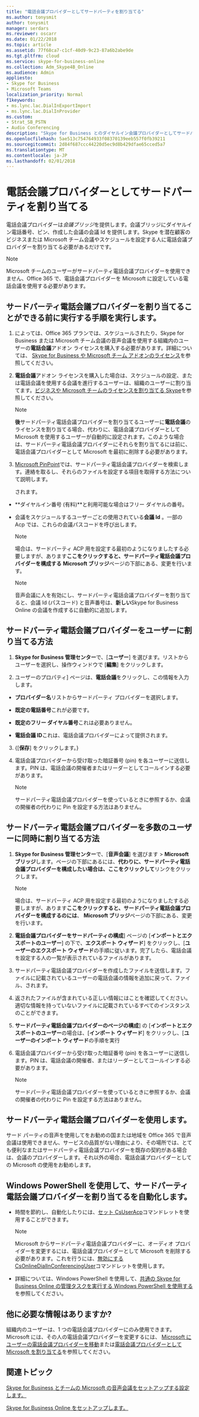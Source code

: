 ```yaml
---
title: "電話会議プロバイダーとしてサードパーティを割り当てる"
ms.author: tonysmit
author: tonysmit
manager: serdars
ms.reviewer: oscarr
ms.date: 01/22/2018
ms.topic: article
ms.assetid: 77f68ca7-c1cf-40d9-9c23-87a6b2abe9de
ms.tgt.pltfrm: cloud
ms.service: skype-for-business-online
ms.collection: Adm_Skype4B_Online
ms.audience: Admin
appliesto:
- Skype for Business
- Microsoft Teams
localization_priority: Normal
f1keywords:
- ms.lync.lac.DialInExportImport
- ms.lync.lac.DialInProvider
ms.custom:
- Strat_SB_PSTN
- Audio Conferencing
description: "Skype for Business とのダイヤルイン会議プロバイダーとしてサードパーティを設定する方法について説明します。 "
ms.openlocfilehash: 5ae513c754764933f08370139eeb557f0fb39211
ms.sourcegitcommit: 2d84f687ccc44220d5ec9d8b429dfae65cced5a7
ms.translationtype: MT
ms.contentlocale: ja-JP
ms.lasthandoff: 02/01/2018
---
```

# <a name="assign-a-third-party-as-the-audio-conferencing-provider"></a>電話会議プロバイダーとしてサードパーティを割り当てる

電話会議プロバイダーは*会議ブリッジ*を提供します。会議ブリッジにダイヤルイン電話番号、ピン、作成した会議の会議 Id を提供します。Skype を潜在顧客のビジネスまたは Microsoft チーム会議やスケジュールを設定する人に電話会議プロバイダーを割り当てる必要があるだけです。
  
> [!NOTE]
> Microsoft チームのユーザーがサードパーティ電話会議プロバイダーを使用できません、Office 365 で、電話会議プロバイダーを Microsoft に設定している電話会議を使用する必要があります。 
  
## <a name="steps-to-do-before-you-can-assign-a-third-party-audio-conferencing-provider"></a>サードパーティ電話会議プロバイダーを割り当てることができる前に実行する手順を実行します。

1. によっては、Office 365 プランでは、スケジュールされたり、Skype for Business または Microsoft チーム会議の音声会議を使用する組織内のユーザーの**電話会議**アドオン ライセンスを購入する必要があります。詳細については、 [Skype for Business や Microsoft チーム アドオンのライセンス](../skype-for-business-and-microsoft-teams-add-on-licensing/skype-for-business-and-microsoft-teams-add-on-licensing.md)を参照してください。
    
2. **電話会議**アドオン ライセンスを購入した場合は、スケジュールの設定、または電話会議を使用する会議を進行するユーザーは、組織のユーザーに割り当てます。[ビジネスや Microsoft チームのライセンスを割り当てる Skype](../skype-for-business-and-microsoft-teams-add-on-licensing/assign-skype-for-business-and-microsoft-teams-licenses.md)を参照してください。
    
    > [!NOTE]
    > **後**サードパーティ電話会議プロバイダーを割り当てるユーザーに**電話会議**のライセンスを割り当てる場合、代わりに、電話会議プロバイダーとして Microsoft を使用するユーザーが自動的に設定されます。このような場合は、サードパーティ電話会議プロバイダーにそれらを割り当てるには前に、電話会議プロバイダーとして Microsoft を最初に削除する必要があります。
  
3. [Microsoft PinPoint](https://go.microsoft.com/fwlink/?LinkId=797530)では、サードパーティ電話会議プロバイダーを検索します。連絡を取るし、それらのファイルを設定する項目を取得する方法について説明します。
    
    されます。
    
  - **ダイヤルイン番号 (有料)**と利用可能な場合はフリー ダイヤルの番号。
    
  - 会議をスケジュールするユーザーごとの使用されている**会議 Id** 。一部の Acp では、これらの会議パスコードを呼び出します。
    
    > [!NOTE]
    > 場合は、サードパーティ ACP 用を設定する最初のようになりましたする必要しますが、あります**ここをクリックすると、サードパーティ電話会議プロバイダーを構成する** **Microsoft ブリッジ**ページの下部にある、変更を行います。 
  
    > [!NOTE]
    > 音声会議に人を有効にし、サードパーティ電話会議プロバイダーを割り当てると、会議 Id (パスコード) と音声番号は、**新しい**Skype for Business Online の会議を作成するに自動的に追加します。
  
## <a name="how-to-assign-a-third-party-audio-conferencing-provider-to-a-user"></a>サードパーティ電話会議プロバイダーをユーザーに割り当てる方法

1. **Skype for Business 管理センター**で、[**ユーザー**] を選びます。リストからユーザーを選択し、操作ウィンドウで [**編集**] をクリックします。
    
2. ユーザーのプロパティ] ページは、**電話会議**をクリックし、この情報を入力します。
    
  - **プロバイダー名**リストからサードパーティ プロバイダーを選択します。
    
  - **既定の電話番号**これが必要です。
    
  - **既定のフリー ダイヤル番号**これは必要ありません。
    
  - **電話会議 ID**これは、電話会議プロバイダーによって提供されます。
    
3. {[**保存**] をクリックします。}
    
4. 電話会議プロバイダーから受け取った暗証番号 (pin) を各ユーザーに送信します。PIN は、電話会議の開催者またはリーダーとしてコールインする必要があります。
    
    > [!NOTE]
    > サードパーティ電話会議プロバイダーを使っているときに参照するか、会議の開催者の代わりに Pin を設定する方法はありません。 
  
## <a name="how-to-assign-a-third-party-audio-conferencing-provider-to-many-people-at-the-same-time"></a>サードパーティ電話会議プロバイダーを多数のユーザーに同時に割り当てる方法

1. **Skype for Business 管理センター**で、[**音声会議**] を選びます > **Microsoft ブリッジ**します。ページの下部にあるには、**代わりに、サードパーティ電話会議プロバイダーを構成したい場合は、ここをクリックして**リンクをクリックします。
    
    > [!NOTE]
    > 場合は、サードパーティ ACP 用を設定する最初のようになりましたする必要しますが、あります**ここをクリックすると、サードパーティ電話会議プロバイダーを構成するのには**、 **Microsoft ブリッジ**ページの下部にある、変更を行います。 
  
2. **電話会議プロバイダーをサードパーティの構成**] ページの [**インポートとエクスポートのユーザー**] の下で、**エクスポート ウィザード**] をクリックし、[**ユーザーのエクスポート ウィザード**の手順に従います。完了したら、電話会議を設定する人の一覧が表示されているファイルがあります。
    
3. サードパーティ電話会議プロバイダーを作成したファイルを送信します。ファイルに記載されているユーザーの電話会議の情報を追加に戻って、ファイル、されます。
    
4. 返されたファイルが含まれている正しい情報にはことを確認してください。適切な情報を持っていないファイルに記載されているすべてのインスタンスのことができます。
    
5. **サードパーティ電話会議プロバイダーのページの構成**] の [**インポートとエクスポートのユーザー**の場合は、[**インポート ウィザード**] をクリックし、[**ユーザーのインポート ウィザード**の手順を実行
    
6. 電話会議プロバイダーから受け取った暗証番号 (pin) を各ユーザーに送信します。PIN は、電話会議の開催者、またはリーダーとしてコールインする必要があります。
    
    > [!NOTE]
    > サードパーティ電話会議プロバイダーを使っているときに参照するか、会議の開催者の代わりに Pin を設定する方法はありません。 
  
## <a name="when-to-use-a-third-party-audio-conferencing-provider"></a>サードパーティ電話会議プロバイダーを使用します。

サード パーティの音声を使用してをお勧めの国または地域を Office 365 で音声会議は使用できません、サービスの品質がない理由により、その場所では、とても便利なまたはサードパーティ電話会議プロバイダーを既存の契約がある場合は、会議のプロバイダーします。それ以外の場合、電話会議プロバイダーとしての Microsoft の使用をお勧めします。
  
## <a name="automate-assigning-the-third-party-audio-conferencing-provider-by-using-windows-powershell"></a>Windows PowerShell を使用して、サードパーティ電話会議プロバイダーを割り当てるを自動化します。

- 時間を節約し、自動化したりには、[セット CsUserAcp](https://go.microsoft.com/fwlink/?LinkId=716851)コマンドレットを使用することができます。
    
    > [!NOTE]
    > Microsoft からサードパーティ電話会議プロバイダーに、オーディオ プロバイダーを変更するには、電話会議プロバイダーとして Microsoft を削除する必要があります。これを行うには、[無効にする CsOnlineDialInConferencingUser](https://go.microsoft.com/fwlink/?LinkId=617692 )コマンドレットを使用します。
  
- 詳細については、Windows PowerShell を使用して、[共通の Skype for Business Online の管理タスクを実行する Windows PowerShell を使用する](https://go.microsoft.com/fwlink/?LinkId=525038)を参照してください。
    
## <a name="what-else-do-i-need-to-know"></a>他に必要な情報はありますか?

組織内のユーザーは、1 つの電話会議プロバイダーにのみ使用できます。Microsoft には、その人の電話会議プロバイダーを変更するには、 [Microsoft にユーザーの電話会議プロバイダーを移動](moving-a-user-s-audio-conferencing-provider-to-microsoft.md)または[電話会議プロバイダーとして Microsoft を割り当てる](assign-microsoft-as-the-audio-conferencing-provider.md)を参照してください。
  
## <a name="related-topics"></a>関連トピック

[Skype for Business とチームの Microsoft の音声会議をセットアップする設定します。](set-up-audio-conferencing.md)
  
[Skype for Business Online をセットアップします。](../set-up-skype-for-business-online/set-up-skype-for-business-online.md)
  

